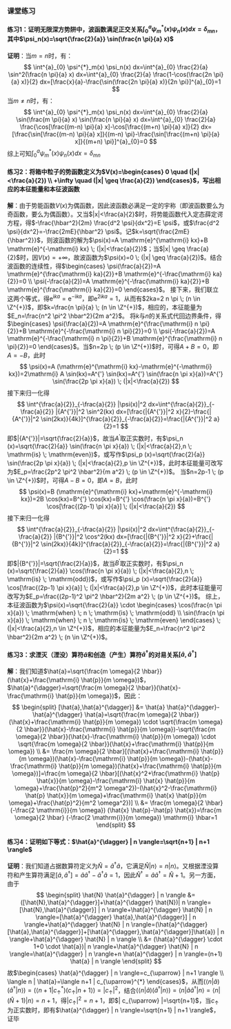 ### 课堂练习 ###
#### 练习1：证明无限深方势阱中，波函数满足正交关系$\int^{a}_{0} \psi^{*}_m(x) \psi_n(x) dx=\delta_{mn}$，其中$\psi_n(x)=\sqrt{\frac{2}{a}} \sin(\frac{n \pi}{a} x)$ ####
**证明**：当$m=n$时，有：
$$
\int^{a}_{0} \psi^{*}_m(x) \psi_n(x) dx=\int^{a}_{0} \frac{2}{a} \sin^2(\frac{n \pi}{a} x) dx=\int^{a}_{0} \frac{2}{a} \frac{1-\cos(\frac{2n \pi}{a} x)}{2} dx=[\frac{x}{a}-\frac{\sin(\frac{2n \pi}{a} x)}{2n \pi}]^{a}_{0}=1
$$
当$m \neq n$时，有：
$$
\int^{a}_{0} \psi^{*}_m(x) \psi_n(x) dx=\int^{a}_{0} \frac{2}{a} \sin(\frac{m \pi}{a} x) \sin(\frac{n \pi}{a} x) dx=\int^{a}_{0} \frac{2}{a} \frac{\cos[\frac{(m-n) \pi}{a} x]-\cos[\frac{(m+n) \pi}{a} x]}{2} dx=[\frac{\sin[\frac{(m-n) \pi}{a} x]}{(m-n) \pi}-\frac{\sin[\frac{(m+n) \pi}{a} x]}{(m+n) \pi}]^{a}_{0}=0
$$
综上可知$\int^{a}_{0} \psi^{*}_m(x) \psi_n(x) dx=\delta_{mn}$
#### 练习2：将箱中粒子的势函数定义为$V(x)=\begin{cases} 0 \quad (|x|<\frac{a}{2}) \\ +\infty \quad (|x| \geq \frac{a}{2}) \end{cases}$，写出相应的本征能量和本征波函数
**解**：由于势能函数$V(x)$为偶函数，因此波函数必满足一定的宇称（即波函数要么为奇函数，要么为偶函数）。又当$|x|<\frac{a}{2}$时，将势能函数代入定态薛定谔方程，得$-\frac{\hbar^2}{2m} \frac{d^2 \psi}{dx^2}=E \psi$，或$\frac{d^2 \psi}{dx^2}=-\frac{2mE}{\hbar^2} \psi$。记$k=\sqrt{\frac{2mE}{\hbar^2}}$，则波函数的解为$\psi(x)=A \mathrm{e}^{\mathrm{i} kx}+B \mathrm{e}^{-\mathrm{i} kx} \; (|x|<\frac{a}{2})$；当$|x| \geq \frac{a}{2}$时，因$V(x)=+\infty$，故波函数为$\psi(x)=0 \; (|x| \geq \frac{a}{2})$。结合波函数的连续性，得$\begin{cases} \psi(\frac{a}{2})=A \mathrm{e}^{\frac{\mathrm{i} ka}{2}}+B \mathrm{e}^{-\frac{\mathrm{i} ka}{2}}=0 \\ \psi(-\frac{a}{2})=A \mathrm{e}^{-\frac{\mathrm{i} ka}{2}}+B \mathrm{e}^{\frac{\mathrm{i} ka}{2}}=0 \end{cases}$。
接下来，我们联立这两个等式，得$\mathrm{e}^{\mathrm{i} ka}=\mathrm{e}^{-\mathrm{i} ka}$，即$\mathrm{e}^{2 \mathrm{i} ka}=1$，从而有$2ka=2 n \pi \; (n \in \Z^{+})$，即$k=\frac{n \pi}{a} \; (n \in \Z^{+})$，相应的，本征能量为$E_n=\frac{n^2 \pi^2 \hbar^2}{2m a^2}$。
将$k$与$n$的关系式代回边界条件，得$\begin{cases} \psi(\frac{a}{2})=A \mathrm{e}^{\frac{\mathrm{i} n \pi}{2}}+B \mathrm{e}^{-\frac{\mathrm{i} n \pi}{2}}=0 \\ \psi(-\frac{a}{2})=A \mathrm{e}^{-\frac{\mathrm{i} n \pi}{2}}+B \mathrm{e}^{\frac{\mathrm{i} n \pi}{2}}=0 \end{cases}$。当$n=2p \; (p \in \Z^{+})$时，可得$A+B=0$，即$A=-B$，此时
$$
\psi(x)=A (\mathrm{e}^{\mathrm{i} kx}-\mathrm{e}^{-\mathrm{i} kx})=2\mathrm{i} A \sin(kx)=A^{'} \sin(kx)=A^{'} \sin(\frac{n \pi x}{a})=A^{'} \sin(\frac{2p \pi x}{a}) \; (|x|<\frac{a}{2})
$$
接下来归一化得
$$
\int^{\frac{a}{2}}_{-\frac{a}{2}} |\psi(x)|^2 dx=\int^{\frac{a}{2}}_{-\frac{a}{2}} |{A^{'}}|^2 \sin^2(kx) dx=[\frac{|{A^{'}}|^2 x}{2}-\frac{|{A^{'}}|^2 \sin(2kx)}{4k}]^{\frac{a}{2}}_{-\frac{a}{2}}=\frac{|{A^{'}}|^2 a}{2}=1
$$
即$|{A^{'}}|=\sqrt{\frac{2}{a}}$，故当$A^{'}$取正实数时，有$\psi_n (x)=\sqrt{\frac{2}{a}} \sin(\frac{n \pi x}{a}) \; (|x|<\frac{a}{2},n \; \mathrm{is} \; \mathrm{even})$，或写作$\psi_p (x)=\sqrt{\frac{2}{a}} \sin(\frac{2p \pi x}{a}) \; (|x|<\frac{a}{2},p \in \Z^{+})$，此时本征能量可改写为$E_p=\frac{2p^2 \pi^2 \hbar^2}{m a^2} \; (p \in \Z^{+})$。
当$n=2p-1 \; (p \in \Z^{+})$时，可得$A-B=0$，即$A=B$，此时
$$
\psi(x)=B (\mathrm{e}^{\mathrm{i} kx}+\mathrm{e}^{-\mathrm{i} kx})=2B \cos(kx)=B^{'} \cos(kx)=B^{'} \cos(\frac{n \pi x}{a})=B^{'} \cos[\frac{(2p-1) \pi x}{a}] \; (|x|<\frac{a}{2})
$$
接下来归一化得
$$
\int^{\frac{a}{2}}_{-\frac{a}{2}} |\psi(x)|^2 dx=\int^{\frac{a}{2}}_{-\frac{a}{2}} |{B^{'}}|^2 \cos^2(kx) dx=[\frac{|{B^{'}}|^2 x}{2}+\frac{|{B^{'}}|^2 \sin(2kx)}{4k}]^{\frac{a}{2}}_{-\frac{a}{2}}=\frac{|{B^{'}}|^2 a}{2}=1
$$
即$|{B^{'}}|=\sqrt{\frac{2}{a}}$，故当$B^{'}$取正实数时，有$\psi_n (x)=\sqrt{\frac{2}{a}} \cos(\frac{n \pi x}{a}) \; (|x|<\frac{a}{2},n \; \mathrm{is} \; \mathrm{odd})$，或写作$\psi_p (x)=\sqrt{\frac{2}{a}} \cos[\frac{(2p-1) \pi x}{a}] \; (|x|<\frac{a}{2},p \in \Z^{+})$，此时本征能量可改写为$E_p=\frac{(2p-1)^2 \pi^2 \hbar^2}{2m a^2} \; (p \in \Z^{+})$。
综上，本征波函数为$\psi(x)=\sqrt{\frac{2}{a}} \cdot \begin{cases} \cos(\frac{n \pi x}{a}) \; \mathrm{when} \; n \; \mathrm{is} \; \mathrm{odd} \\ \sin(\frac{n \pi x}{a}) \; \mathrm{when} \; n \; \mathrm{is} \; \mathrm{even} \end{cases} \; (|x|<\frac{a}{2},n \in \Z^{+})$，相应的本征能量为$E_n=\frac{n^2 \pi^2 \hbar^2}{2m a^2} \; (n \in \Z^{+})$。

#### 练习3：求湮灭（湮没）算符$\hat{a}$和创造（产生）算符$\hat{a}^{\dagger}$的对易关系$[\hat{a},\hat{a}^{\dagger}]$ ####
**解**：我们知道$\hat{a}=\sqrt{\frac{m \omega}{2 \hbar}}(\hat{x}+\frac{\mathrm{i} \hat{p}}{m \omega})$，$\hat{a}^{\dagger}=\sqrt{\frac{m \omega}{2 \hbar}}(\hat{x}-\frac{\mathrm{i} \hat{p}}{m \omega})$，因此：
$$
\begin{split} [\hat{a},\hat{a}^{\dagger}] &= \hat{a} \hat{a}^{\dagger}-\hat{a}^{\dagger} \hat{a}=\sqrt{\frac{m \omega}{2 \hbar}}(\hat{x}+\frac{\mathrm{i} \hat{p}}{m \omega}) \cdot \sqrt{\frac{m \omega}{2 \hbar}}(\hat{x}-\frac{\mathrm{i} \hat{p}}{m \omega})-\sqrt{\frac{m \omega}{2 \hbar}}(\hat{x}-\frac{\mathrm{i} \hat{p}}{m \omega}) \cdot \sqrt{\frac{m \omega}{2 \hbar}}(\hat{x}+\frac{\mathrm{i} \hat{p}}{m \omega}) \\ &= \frac{m \omega}{2 \hbar}[(\hat{x}+\frac{\mathrm{i} \hat{p}}{m \omega})(\hat{x}-\frac{\mathrm{i} \hat{p}}{m \omega})-(\hat{x}-\frac{\mathrm{i} \hat{p}}{m \omega})(\hat{x}+\frac{\mathrm{i} \hat{p}}{m \omega})]=\frac{m \omega}{2 \hbar}[(\hat{x}^2+\frac{\mathrm{i} \hat{p} \hat{x}}{m \omega}-\frac{\mathrm{i} \hat{x} \hat{p}}{m \omega}+\frac{\hat{p}^2}{m^2 \omega^2})-(\hat{x}^2-\frac{\mathrm{i} \hat{p} \hat{x}}{m \omega}+\frac{\mathrm{i} \hat{x} \hat{p}}{m \omega}+\frac{\hat{p}^2}{m^2 \omega^2})] \\ &= \frac{m \omega}{2 \hbar} (-\frac{2 \mathrm{i}}{m \omega}) (\hat{x} \hat{p}-\hat{p} \hat{x})=\frac{m \omega}{2 \hbar} (-\frac{2 \mathrm{i}}{m \omega}) \mathrm{i} \hbar=1 \end{split}
$$
#### 练习4：证明如下等式：$\hat{a}^{\dagger} | n \rangle=\sqrt{n+1} | n+1 \rangle$ ####
**证明**：我们知道占据数算符定义为$\hat{N}=\hat{a}^{\dagger} \hat{a}$，它满足$\hat{N} | n \rangle=n | n \rangle$。又根据湮没算符和产生算符满足$[\hat{a},\hat{a}^{\dagger}]=\hat{a} \hat{a}^{\dagger}-\hat{a}^{\dagger} \hat{a}=1$，因此$\hat{N}^{\dagger}=\hat{a} \hat{a}^{\dagger}=\hat{N}+1$。另一方面，由于
$$
\begin{split} \hat{N} \hat{a}^{\dagger} | n \rangle &= ([\hat{N},\hat{a}^{\dagger}]+\hat{a}^{\dagger} \hat{N})| n \rangle=[\hat{N},\hat{a}^{\dagger}] | n \rangle+\hat{a}^{\dagger} \hat{N} | n \rangle=[\hat{a}^{\dagger} \hat{a},\hat{a}^{\dagger}] | n \rangle+\hat{a}^{\dagger} \hat{N} | n \rangle=(\hat{a}^{\dagger} [\hat{a},\hat{a}^{\dagger}]+[\hat{a}^{\dagger},\hat{a}^{\dagger}]\hat{a}) | n \rangle+\hat{a}^{\dagger} \hat{N} | n \rangle \\ &= (\hat{a}^{\dagger} \cdot 1+0 \cdot \hat{a})| n \rangle+\hat{a}^{\dagger} \hat{N} | n \rangle=\hat{a}^{\dagger} | n \rangle+n \hat{a}^{\dagger} | n \rangle=(n+1) \hat{a} | n \rangle \end{split}
$$
故$\begin{cases} \hat{a}^{\dagger} | n \rangle=c_{\uparrow} | n+1 \rangle \\ \langle n | \hat{a}=\langle n+1 | c_{\uparrow}^{*} \end{cases}$，从而$(\langle n | \hat{a})(\hat{a}^{\dagger} | n \rangle)=(\langle n+1 | c_{\uparrow}^{*})(c_{\uparrow} | n+1 \rangle)=|c_{\uparrow}|^2$，结合$(\langle n | \hat{a})(\hat{a}^{\dagger} | n \rangle)=\langle n | \hat{a} \hat{a}^{\dagger} | n \rangle=\langle n | (\hat{N}+1) | n \rangle=n+1$，得$| c_{\uparrow} |^2=n+1$，即$| c_{\uparrow} |=\sqrt{n+1}$，当$c_{\uparrow}$为正实数时，即有$\hat{a}^{\dagger} | n \rangle=\sqrt{n+1} | n+1 \rangle$，证毕
